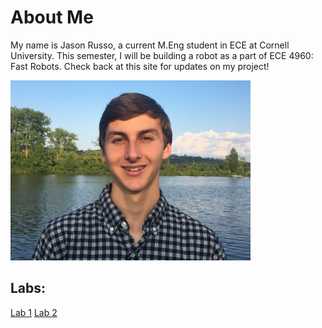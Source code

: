 # About Me
My name is Jason Russo, a current M.Eng student in ECE at Cornell University. This semester, I will be building a robot as a part of ECE 4960: Fast Robots. Check back at this site for updates on my project!

<img src="./images/cooler pro pic.jpg" width="384" height="288" alt="hi" class="inline"/>

## Labs:
[Lab 1](./labs/lab1.md)
[Lab 2](./labs/lab2.md)
